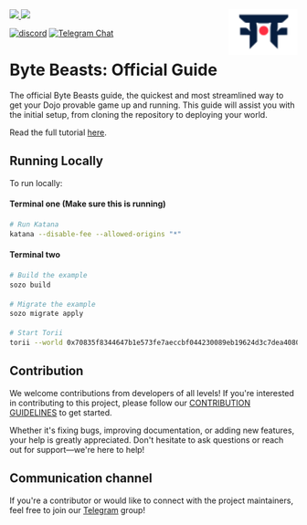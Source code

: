 <picture>
  <source media="(prefers-color-scheme: dark)" srcset=".github/mark-dark.svg">
  <img alt="Dojo logo" align="right" width="120" src=".github/mark-light.svg">
</picture>

<a href="https://twitter.com/dojostarknet">
<img src="https://img.shields.io/twitter/follow/dojostarknet?style=social"/>
</a>
<a href="https://github.com/dojoengine/dojo">
<img src="https://img.shields.io/github/stars/dojoengine/dojo?style=social"/>
</a>

[![discord](https://img.shields.io/badge/join-dojo-green?logo=discord&logoColor=white)](https://discord.gg/PwDa2mKhR4)
[![Telegram Chat][tg-badge]][tg-url]

[tg-badge]: https://img.shields.io/endpoint?color=neon&logo=telegram&label=chat&style=flat-square&url=https%3A%2F%2Ftg.sumanjay.workers.dev%2Fdojoengine
[tg-url]: https://t.me/dojoengine

# Byte Beasts: Official Guide

The official Byte Beasts guide, the quickest and most streamlined way to get your Dojo provable game up and running. This guide will assist you with the initial setup, from cloning the repository to deploying your world.

Read the full tutorial [here](https://book.dojoengine.org/tutorial/dojo-starter).

## Running Locally
To run locally:

#### Terminal one (Make sure this is running)
```bash
# Run Katana
katana --disable-fee --allowed-origins "*"
```

#### Terminal two
```bash
# Build the example
sozo build

# Migrate the example
sozo migrate apply

# Start Torii
torii --world 0x70835f8344647b1e573fe7aeccbf044230089eb19624d3c7dea4080f5dcb025 --allowed-origins "*"
```

## Contribution

We welcome contributions from developers of all levels! If you're interested in contributing to this project, please follow our  [CONTRIBUTION GUIDELINES](./CONTRIBUTION.md) to get started.

Whether it's fixing bugs, improving documentation, or adding new features, your help is greatly appreciated. Don't hesitate to ask questions or reach out for support—we're here to help!

## Communication channel
If you're a contributor or would like to connect with the project maintainers, feel free to join our [Telegram](https://t.me/+-84e2pqLtqNkZDAx) group!
